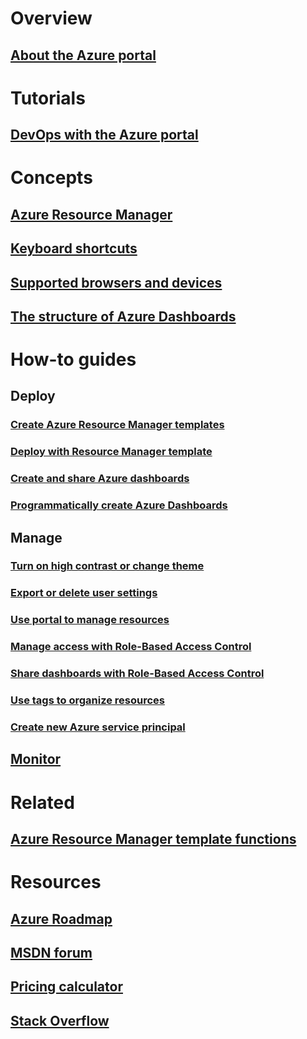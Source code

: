 # Overview
## [About the Azure portal](../azure-portal-overview.md)
# Tutorials
## [DevOps with the Azure portal](tutorial-azureportal-devops.md)
# Concepts
## [Azure Resource Manager](../azure-resource-manager/resource-group-overview.md)
## [Keyboard shortcuts](azure-portal-keyboard-shortcuts.md)
## [Supported browsers and devices](../azure-preview-portal-supported-browsers-devices.md)
## [The structure of Azure Dashboards](azure-portal-dashboards-structure.md)
# How-to guides
## Deploy
### [Create Azure Resource Manager templates](../azure-resource-manager/resource-group-authoring-templates.md)
### [Deploy with Resource Manager template](../azure-resource-manager/resource-group-template-deploy.md)
### [Create and share Azure dashboards](azure-portal-dashboards.md)
### [Programmatically create Azure Dashboards](azure-portal-dashboards-create-programmatically.md)
## Manage
### [Turn on high contrast or change theme](azure-portal-change-theme-high-contrast.md)
### [Export or delete user settings](azure-portal-export-delete-settings.md)
### [Use portal to manage resources](../azure-resource-manager/resource-group-portal.md)
### [Manage access with Role-Based Access Control](../role-based-access-control/role-assignments-portal.md)
### [Share dashboards with Role-Based Access Control](azure-portal-dashboard-share-access.md)
### [Use tags to organize resources](../azure-resource-manager/resource-group-using-tags.md)
### [Create new Azure service principal](../azure-resource-manager/resource-group-create-service-principal-portal.md)
## [Monitor](../monitoring-and-diagnostics/monitoring-overview.md)

# Related
## [Azure Resource Manager template functions](../azure-resource-manager/resource-group-template-functions.md)

# Resources
## [Azure Roadmap](https://azure.microsoft.com/roadmap/?category=monitoring-management)
## [MSDN forum](https://social.msdn.microsoft.com/Forums/en-US/home?forum=windowsazuremanagement) 
## [Pricing calculator](https://azure.microsoft.com/pricing/calculator/)
## [Stack Overflow](http://stackoverflow.com/questions/tagged/azure-management-portal)






